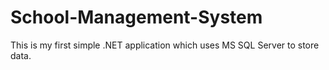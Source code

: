 # School-Management-System
This is my first simple .NET application which uses MS SQL Server to store data.
